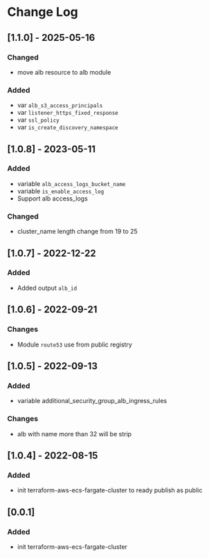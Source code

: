 # Change Log

## [1.1.0] - 2025-05-16

### Changed
 - move alb resource to alb module

### Added
 - var `alb_s3_access_principals`
 - var `listener_https_fixed_response`
 - var `ssl_policy` 
 - var `is_create_discovery_namespace`

## [1.0.8] - 2023-05-11

### Added

- variable `alb_access_logs_bucket_name`
- variable `is_enable_access_log`
- Support alb access_logs

### Changed
- cluster_name length change from 19 to 25

## [1.0.7] - 2022-12-22

### Added

- Added output `alb_id`

## [1.0.6] - 2022-09-21

### Changes

- Module `route53` use from public registry 

## [1.0.5] - 2022-09-13

### Added

- variable additional_security_group_alb_ingress_rules

### Changes

- alb with name more than 32 will be strip

## [1.0.4] - 2022-08-15

### Added

- init terraform-aws-ecs-fargate-cluster to ready publish as public

## [0.0.1]

### Added

- init terraform-aws-ecs-fargate-cluster
